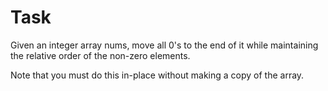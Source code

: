 # Task
Given an integer array nums, move all 0's to the end of it while maintaining the relative order of the non-zero elements.

Note that you must do this in-place without making a copy of the array.
